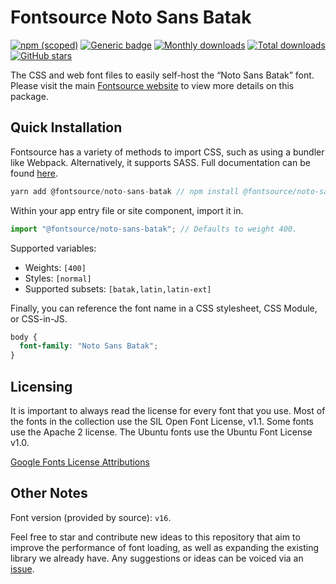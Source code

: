 # Fontsource Noto Sans Batak

[![npm (scoped)](https://img.shields.io/npm/v/@fontsource/noto-sans-batak?color=brightgreen)](https://www.npmjs.com/package/@fontsource/noto-sans-batak) [![Generic badge](https://img.shields.io/badge/fontsource-passing-brightgreen)](https://github.com/fontsource/fontsource) [![Monthly downloads](https://badgen.net/npm/dm/@fontsource/noto-sans-batak)](https://github.com/fontsource/fontsource) [![Total downloads](https://badgen.net/npm/dt/@fontsource/noto-sans-batak)](https://github.com/fontsource/fontsource) [![GitHub stars](https://img.shields.io/github/stars/fontsource/fontsource.svg?style=social&label=Star)](https://github.com/fontsource/fontsource/stargazers)

The CSS and web font files to easily self-host the “Noto Sans Batak” font. Please visit the main [Fontsource website](https://fontsource.org/fonts/noto-sans-batak) to view more details on this package.

## Quick Installation

Fontsource has a variety of methods to import CSS, such as using a bundler like Webpack. Alternatively, it supports SASS. Full documentation can be found [here](https://fontsource.org/docs/introduction).

```javascript
yarn add @fontsource/noto-sans-batak // npm install @fontsource/noto-sans-batak
```

Within your app entry file or site component, import it in.

```javascript
import "@fontsource/noto-sans-batak"; // Defaults to weight 400.
```

Supported variables:

- Weights: `[400]`
- Styles: `[normal]`
- Supported subsets: `[batak,latin,latin-ext]`

Finally, you can reference the font name in a CSS stylesheet, CSS Module, or CSS-in-JS.

```css
body {
  font-family: "Noto Sans Batak";
}
```

## Licensing

It is important to always read the license for every font that you use.
Most of the fonts in the collection use the SIL Open Font License, v1.1. Some fonts use the Apache 2 license. The Ubuntu fonts use the Ubuntu Font License v1.0.

[Google Fonts License Attributions](https://fonts.google.com/attribution)

## Other Notes

Font version (provided by source): `v16`.

Feel free to star and contribute new ideas to this repository that aim to improve the performance of font loading, as well as expanding the existing library we already have. Any suggestions or ideas can be voiced via an [issue](https://github.com/fontsource/fontsource/issues).
